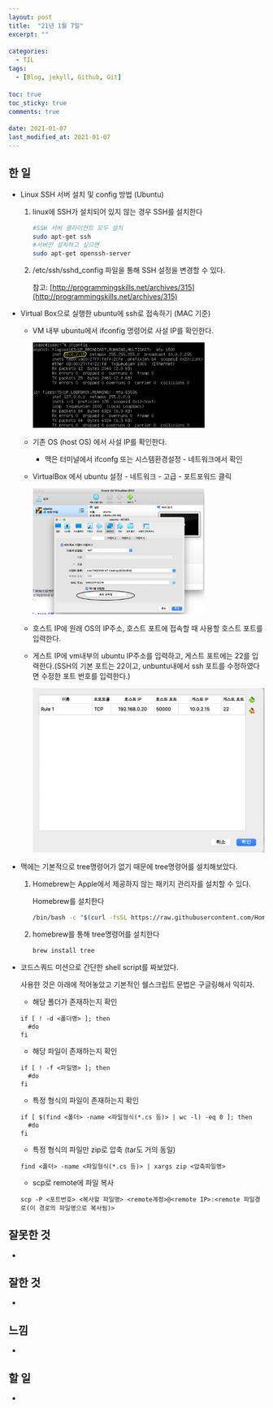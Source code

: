 ```yaml
---
layout: post
title:  "21년 1월 7일"
excerpt: ""

categories:
  - TIL
tags:
  - [Blog, jekyll, Github, Git]

toc: true
toc_sticky: true
comments: true
 
date: 2021-01-07
last_modified_at: 2021-01-07
---
```

## 한 일
- Linux SSH 서버 설치 및 config 방법 (Ubuntu)

  1. linux에 SSH가 설치되어 있지 않는 경우 SSH를 설치한다

     ```bash
     #SSH 서버 클라이언트 모두 설치
     sudo apt-get ssh
     #서버만 설치하고 싶으면
     sudo apt-get openssh-server
     ```

  2. /etc/ssh/sshd_config 파일을 통해 SSH 설정을 변경할 수 있다.

     참고: [http://programmingskills.net/archives/315](http://programmingskills.net/archives/315)

     

- Virtual Box으로 실행한 ubuntu에 ssh로 접속하기 (MAC 기준)

  - VM 내부 ubuntu에서 ifconfig 명령어로 사설 IP를 확인한다.

    <img src="/public/img/210107/1.png" alt="image-20210107133137703" style="zoom:33%;" />

  - 기존 OS (host OS) 에서 사설 IP를 확인한다. 

    - 맥은 터미널에서 ifconfg 또는 시스템환경설정 - 네트워크에서 확인

  - VirtualBox 에서 ubuntu 설정 - 네트워크 - 고급 - 포트포워드 클릭

    <img src="/public/img/210107/2.png" alt="image-20210107134958414" style="zoom: 33%;" />

  - 호스트 IP에 원래 OS의 IP주소, 호스트 포트에 접속할 때 사용할 호스트 포트를 입력한다.

  - 게스트 IP에 vm내부의 ubuntu IP주소를 입력하고, 게스트 포트에는 22를 입력한다.(SSH의 기본 포트는 22이고, unbuntu내에서 ssh 포트를 수정하였다면 수정한 포트 번호를 입력한다.)

    <img src="/public/img/210107/3.png" alt="image-20210107135348581" style="zoom:50%;" />

- 맥에는 기본적으로 tree명령어가 없기 때문에 tree명령어를 설치해보았다.

  1. Homebrew는 Apple에서 제공하지 않는 패키지 관리자를 설치할 수 있다.

     Homebrew를 설치한다

     ```bash
     /bin/bash -c "$(curl -fsSL https://raw.githubusercontent.com/Homebrew/install/HEAD/install.sh)"
     ```

  2. homebrew를 통해 tree명령어를 설치한다

     ```bash
     brew install tree
     ```

- 코드스쿼드 미션으로 간단한 shell script를 짜보았다.

  사용한 것은 아래에 적어놓았고 기본적인 쉘스크립트 문법은 구글링해서 익히자.

  - 해당 폴더가 존재하는지 확인

  ```
  if [ ! -d <폴더명> ]; then
    #do
  fi
  ```

  - 해당 파일이 존재하는지 확인

  ```
  if [ ! -f <파일명> ]; then
    #do
  fi
  ```

  - 특정 형식의 파일이 존재하는지 확인

  ```
  if [ $(find <폴더> -name <파일형식(*.cs 등)> | wc -l) -eq 0 ]; then
  	#do
  fi
  ```

  - 특정 형식의 파일만 zip로 압축 (tar도 거의 동일)

  ```
  find <폴더> -name <파일형식(*.cs 등)> | xargs zip <압축파일명>
  ```

  - scp로 remote에 파일 복사

  ```
  scp -P <포트번호> <복사할 파일명> <remote계정>@<remote IP>:<remote 파일경로(이 경로의 파일명으로 복사됨)>
  ```
  
  

## 잘못한 것

- 

## 잘한 것
- 

## 느낌
- 

## 할 일
- 